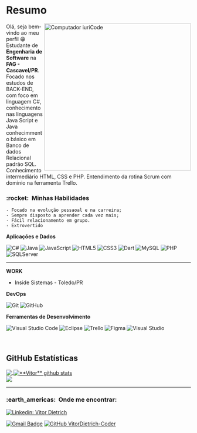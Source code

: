 # Resumo
<img src="https://raw.githubusercontent.com/MicaelliMedeiros/micaellimedeiros/master/image/computer-illustration.png" min-width="400px" max-width="400px" width="400px" align="right" alt="Computador iuriCode">

<p align="left"> 
  Olá, seja bem-vindo ao meu perfil 😁<br>
  Estudante de <strong>Engenharia de Software</strong> na <strong>FAG - Cascavel/PR</strong>.<br>
  Focado nos estudos de BACK-END, com foco em linguagem C#, conhecimento nas linguagens Java Script e Java conhecimmento básico em Banco de dados Relacional padrão SQL.
  Conhecimento intermediário HTML, CSS e PHP.
  Entendimento da rotina Scrum com dominio na ferramenta Trello.
  
</p>

<h3> :rocket: &nbsp;Minhas Habilidades </h3>

    - Focado na evolução pessaoal e na carreira;
    - Sempre disposto a aprender cada vez mais;
    - Fácil relacionamento em grupo.
    - Extrovertido


**Aplicações e Dados**

  ![C#](https://img.shields.io/badge/C%23-239120?style=flat&logo=c-sharp&logoColor=white)
  ![Java](https://img.shields.io/badge/-Java-333333?style=flat&logo=Java&logoColor=007396)
  ![JavaScript](https://img.shields.io/badge/-JavaScript-333333?style=flat&logo=javascript)
  ![HTML5](https://img.shields.io/badge/-HTML5-333333?style=flat&logo=HTML5)
  ![CSS3](https://img.shields.io/badge/-CSS-333333?style=flat&logo=CSS3&logoColor=1572B6)
  ![Dart](https://img.shields.io/badge/Dart-0175C2?style=flat&logo=dart&logoColor=white)
  ![MySQL](https://img.shields.io/badge/-MySQL-333333?style=flat&logo=mysql)
  ![PHP](https://img.shields.io/badge/PHP-777BB4?style=flat&logo=php&logosColor=white)
  ![SQLServer](https://img.shields.io/badge/Microsoft%20SQL%20Server-CC2927?style=flat&logo=microsoft%20sql%20server&logoColor=white)

<hr>



**WORK**
- Inside Sistemas - Toledo/PR

**DevOps**

  ![Git](https://img.shields.io/badge/-Git-333333?style=flat&logo=git)
  ![GitHub](https://img.shields.io/badge/-GitHub-333333?style=flat&logo=github)
 
**Ferramentas de Desenvolvimento**

  ![Visual Studio Code](https://img.shields.io/badge/-Visual%20Studio%20Code-333333?style=flat&logo=visual-studio-code&logoColor=007ACC)
  ![Eclipse](https://img.shields.io/badge/-Eclipse-333333?style=flat&logo=eclipse-ide&logoColor=2C2255)
  ![Trello](https://img.shields.io/badge/-Trello-333333?style=flat&logo=trello&logoColor=007ACC)
  ![Figma](https://img.shields.io/badge/-Figma-333333?style=flat&logo=figma&logoColor=007ACC)
  ![Visual Studio](https://img.shields.io/badge/Visual_Studio-5C2D91?style=flat&logo=visual%20studio&logoColor=white)
<br/>

<br>

## **GitHub Estatísticas**

<a href="https://github.com/VitorDietrich-Coder">
  <img align="center" src="https://github-readme-stats.vercel.app/api/top-langs/?username=VitorDietrich-Coder&theme=dracula&hide_langs_below=1" />
</a>

<a href="https://github.com/VitorDietrich-Coder">
  
 <img align="center" src="https://github-readme-stats.vercel.app/api?username=VitorDietrich-Coder&show_icons=true&theme=dracula&line_height=27" alt="**Vitor** github stats"/>
</a>

<br>
<img src="https://img.shields.io/static/v1?label=Overview&message=Vitor%20Dietrich&color=f8efd4&style=for-the-badge&logo=GitHub">

<hr>
<h3> :earth_americas: &nbsp;Onde me encontrar: </h3> 

[![Linkedin: Vitor Dietrich](https://img.shields.io/badge/-Vitor%20Dietrich-blue?style=flat-square&logo=Linkedin&logoColor=white&link=)](https://www.linkedin.com/in/vitor-dietrich-69a3a8194/)

[![Gmail Badge](https://img.shields.io/badge/-vitorjosedietrich@gmail.com-006bed?style=flat-square&logo=Gmail&logoColor=white&link=mailto:SEU-EMAIL)](mailto:vitorjosedietrich@gmail.com)
[![GitHub VitorDietrich-Coder ]( https://img.shields.io/github/followers/VitorDietrich-Coder?label=follow&style=social)](https://github.com/VitorDietrich-Coder)
